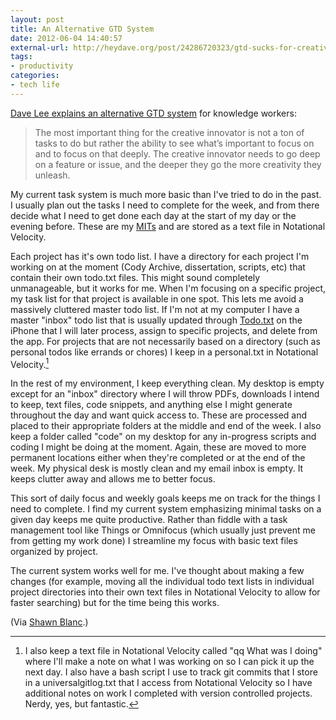 ```yaml
---
layout: post
title: An Alternative GTD System
date: 2012-06-04 14:40:57
external-url: http://heydave.org/post/24286720323/gtd-sucks-for-creative-work-heres-an-alternative
tags:
- productivity
categories: 
- tech life
---
```


[Dave Lee explains an alternative GTD system](http://heydave.org/post/24286720323/gtd-sucks-for-creative-work-heres-an-alternative) for knowledge workers:

> The most important thing for the creative innovator is not a ton of tasks to do but rather the ability to see what’s important to focus on and to focus on that deeply. The creative innovator needs to go deep on a feature or issue, and the deeper they go the more creativity they unleash.

My current task system is much more basic than I've tried to do in the past. I usually plan out the tasks I need to complete for the week, and from there decide what I need to get done each day at the start of my day or the evening before. These are my [MITs](http://zenhabits.net/purpose-your-day-most-important-task/) and are stored as a text file in Notational Velocity.

Each project has it's own todo list. I have a directory for each project I'm working on at the moment (Cody Archive, dissertation, scripts, etc) that contain their own todo.txt files. This might sound completely unmanageable, but it works for me. When I'm focusing on a specific project, my task list for that project is available in one spot. This lets me avoid a massively cluttered master todo list. If I'm not at my computer I have a master "inbox" todo list that is usually updated through [Todo.txt](http://www.todotxt.com/) on the iPhone that I will later process, assign to specific projects, and delete from the app. For projects that are not necessarily based on a directory (such as personal todos like errands or chores) I keep in a personal.txt in Notational Velocity.[^nvwhat]

In the rest of my environment, I keep everything clean. My desktop is empty except for an "inbox" directory where I will throw PDFs, downloads I intend to keep, text files, code snippets, and anything else I might generate throughout the day and want quick access to. These are processed and placed to their appropriate folders at the middle and end of the week. I also keep a folder called "code" on my desktop for any in-progress scripts and coding I might be doing at the moment. Again, these are moved to more permanent locations either when they're completed or at the end of the week. My physical desk is mostly clean and my email inbox is empty. It keeps clutter away and allows me to better focus. 

This sort of daily focus and weekly goals keeps me on track for the things I need to complete. I find my current system emphasizing minimal tasks on a given day keeps me quite productive. Rather than fiddle with a task management tool like Things or Omnifocus (which usually just prevent me from getting my work done) I streamline my focus with basic text files organized by project.

The current system works well for me. I've thought about making a few changes (for example, moving all the individual todo text lists in individual project directories into their own text files in Notational Velocity to allow for faster searching) but for the time being this works.

(Via [Shawn Blanc](http://shawnblanc.net/2012/06/dave-lee-gtd/).)

[^nvwhat]: I also keep a text file in Notational Velocity called "qq What was I doing" where I'll make a note on what I was working on so I can pick it up the next day. I also have a bash script I use to track git commits that I store in a universalgitlog.txt that I access from Notational Velocity so I have additional notes on work I completed with version controlled projects. Nerdy, yes, but fantastic.
